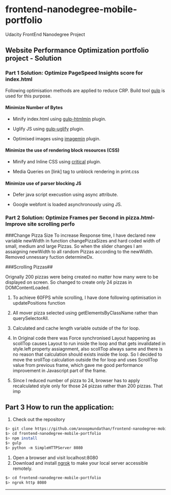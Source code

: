# frontend-nanodegree-mobile-portfolio
Udacity FrontEnd Nanodegree Project

## Website Performance Optimization portfolio project - Solution

### Part 1 Solution: Optimize PageSpeed Insights score for index.html
Following optimisation methods are applied to reduce CRP. Build tool [gulp](http://gulpjs.com/) is used for this purpose.

#### Minimize Number of Bytes
* Minify index.html using [gulp-htmlmin](https://www.npmjs.com/package/gulp-htmlmin/) plugin.

* Uglify JS using [gulp-uglify](https://www.npmjs.com/package/gulp-uglify/) plugin.

* Optimised images using [imagemin](https://www.npmjs.com/package/imagemin) plugin.

#### Minimize the use of rendering block resources (CSS)
* Minify and Inline CSS using [critical](https://github.com/addyosmani/critical/) plugin.

* Media Queries on [link] tag to unblock rendering in print.css

#### Minimize use of parser blocking JS
* Defer java script execustion using async attribute.

* Google webfont is loaded asynchronously using JS.

### Part 2 Solution: Optimize Frames per Second in pizza.html- Improve site scrolling perfo

###Change Pizza Size 
To increase Response time, I have declared new variable newWidth in function changePizzaSizes and hard coded width of small, medium and large Pizzas. So when the slider changes I am assaigning newWidth to all random Pizzas according to the newWidth. Removed unnessary fuction determineDx.

###Scrolling Pizzas##

Orignally 200 pizzas were being created no matter how many were to be displayed on screen. So changed to create only 24 pizzas in DOMContentLoaded.

1. To achieve 60FPS while scrolling, I have done following optimisation in updatePositions function

2. All mover pizza selected using getElementsByClassName rather than querySelectorAll.

3. Calculated and cache length variable outside of the for loop.

4. In Original code there was Force synchronised Layout happening as scollTop causes Layout to run inside the loop and that gets invalidated in style.left property assiagnment, also scollTop always same and there is no reason that calculation should exists inside the loop. So I decided to move the srollTop calculation outside the for loop and uses ScrollTop value from previous frame, which gave me good performance improvement in Javascript part of the frame.

5. Since I reduced number of pizza to 24, browser has to apply recalculated style only for those 24 pizzas rather than 200 pizzas. That imp

## Part 3 How to run the application:
1. Check out the repository
  ```bash
  $> git clone https://github.com/anoopmundathan/frontend-nanodegree-mobile-portfolio.git
  $> cd frontend-nanodegree-mobile-portfolio
  $> npm install
  $> gulp
  $> python -m SimpleHTTPServer 8080
  ```

1. Open a browser and visit localhost:8080
1. Download and install [ngrok](https://ngrok.com/) to make your local server accessible remotely.

  ``` bash
  $> cd frontend-nanodegree-mobile-portfolio
  $> ngrok http 8080
  ```
---

